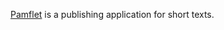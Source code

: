 [Pamflet][pf] is a publishing application for short texts.

[pf]: http://www.foundweekends.org/pamflet/
